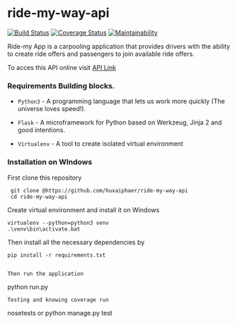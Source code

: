 # ride-my-way-api
[![Build Status](https://travis-ci.org/huxaiphaer/ride-my-way-api.svg?branch=develop)](https://travis-ci.org/huxaiphaer/ride-my-way-api)
[![Coverage Status](https://coveralls.io/repos/github/huxaiphaer/ride-my-way-api/badge.svg?branch=develop)](https://coveralls.io/github/huxaiphaer/ride-my-way-api?branch=develop)
[![Maintainability](https://api.codeclimate.com/v1/badges/4d915a0d96fd3f9c9f8a/maintainability)](https://codeclimate.com/github/huxaiphaer/ride-my-way-api/maintainability)


Ride-my App is a carpooling application
that provides drivers with the ability to create ride offers and passengers  to join available ride offers.

To acces this API online visit [API Link ](https://ride-my-way-huzaifah.herokuapp.com/)

### Requirements Building blocks.
- ```Python3``` - A programming language that lets us work more quickly (The universe loves speed!).

- ```Flask``` - A microframework for Python based on Werkzeug, Jinja 2 and good intentions.

- ```Virtualenv``` - A tool to create isolated virtual environment

### Installation on WIndows

First clone this repository
```
 git clone @https://github.com/huxaiphaer/ride-my-way-api
 cd ride-my-way-api
 ```

Create virtual environment and install it on Windows

 ```
 virtualenv --python=python3 venv
 .\venv\bin\activate.bat
 ```

Then install all the necessary dependencies by
 ```
pip install -r requirements.txt


Then run the application
 ```
 python run.py
 ```
 Testing and knowing coverage run 
 ```
nosetests or python manage.py test
 ```
